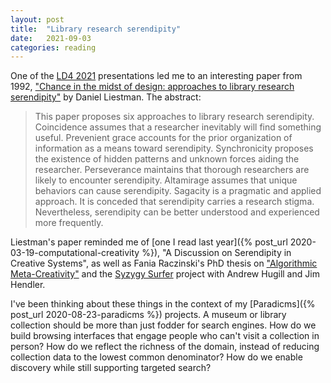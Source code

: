 ```yaml
---
layout: post
title:  "Library research serendipity"
date:   2021-09-03
categories: reading
---
```


One of the [LD4 2021](https://sites.google.com/stanford.edu/2021ld4conf) presentations led me to an interesting paper from 1992, ["Chance in the midst of design: approaches to library research serendipity"](https://www.jstor.org/stable/25829128) by Daniel Liestman. The abstract:

> This paper proposes six approaches to library research serendipity. Coincidence assumes that a researcher inevitably will find something useful. Prevenient grace accounts for the prior organization of information as a means toward serendipity. Synchronicity proposes the existence of hidden patterns and unknown forces aiding the researcher. Perseverance maintains that thorough researchers are likely to encounter serendipity. Altamirage assumes that unique behaviors can cause serendipity. Sagacity is a pragmatic and applied approach. It is conceded that serendipity carries a research stigma. Nevertheless, serendipity can be better understood and experienced more frequently.

Liestman's paper reminded me of [one I read last year]({% post_url 2020-03-19-computational-creativity %}), "A Discussion on Serendipity in Creative Systems", as well as Fania Raczinski's PhD thesis on ["Algorithmic Meta-Creativity"](https://dora.dmu.ac.uk/handle/2086/17603) and the [Syzygy Surfer](https://andrewhugill.com/syzygy_surfer/) project with Andrew Hugill and Jim Hendler.

I've been thinking about these things in the context of my [Paradicms]({% post_url 2020-08-23-paradicms %}) projects. A museum or library collection should be more than just fodder for search engines. How do we build browsing interfaces that engage people who can't visit a collection in person? How do we reflect the richness of the domain, instead of reducing collection data to the lowest common denominator? How do we enable discovery while still supporting targeted search?